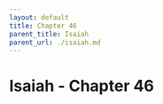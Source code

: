 ```yaml
---
layout: default
title: Chapter 46
parent_title: Isaiah
parent_url: ./isaiah.md
---
```


# Isaiah - Chapter 46
